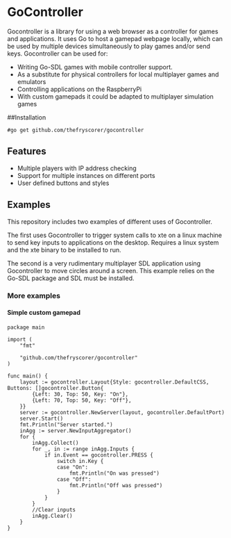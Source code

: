 # GoController

Gocontroller is a library for using a web browser as a controller for games and applications. It uses Go to host a gamepad webpage locally, which can be used by multiple devices simultaneously to play games and/or send keys. Gocontroller can be used for:

- Writing Go-SDL games with mobile controller support.
- As a substitute for physical controllers for local multiplayer games and emulators
- Controlling applications on the RaspberryPi
- With custom gamepads it could be adapted to multiplayer simulation games

##Installation

    #go get github.com/thefryscorer/gocontroller

## Features

- Multiple players with IP address checking
- Support for multiple instances on different ports
- User defined buttons and styles

## Examples

This repository includes two examples of different uses of Gocontroller. 

The first uses Gocontroller to trigger system calls to xte on a linux machine to send key inputs to applications on the desktop. Requires a linux system and the xte binary to be installed to run.

The second is a very rudimentary multiplayer SDL application using Gocontroller to move circles around a screen. This example relies on the Go-SDL package and SDL must be installed.

### More examples

#### Simple custom gamepad

	package main
	
	import (
		"fmt"

		"github.com/thefryscorer/gocontroller"
	)

	func main() {
		layout := gocontroller.Layout{Style: gocontroller.DefaultCSS, Buttons: []gocontroller.Button{
			{Left: 30, Top: 50, Key: "On"},
			{Left: 70, Top: 50, Key: "Off"},
		}}
		server := gocontroller.NewServer(layout, gocontroller.DefaultPort)
		server.Start()
		fmt.Println("Server started.")
		inAgg := server.NewInputAggregator()
		for {
			inAgg.Collect()
			for _, in := range inAgg.Inputs {
				if in.Event == gocontroller.PRESS {
					switch in.Key {
					case "On":
						fmt.Println("On was pressed")
					case "Off":
						fmt.Println("Off was pressed")
					}
				}
			}
			//Clear inputs
			inAgg.Clear()
		}
	}	

